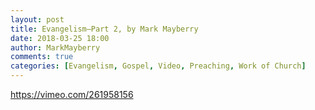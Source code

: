 ```yaml
---
layout: post
title: Evangelism—Part 2, by Mark Mayberry
date: 2018-03-25 18:00
author: MarkMayberry
comments: true
categories: [Evangelism, Gospel, Video, Preaching, Work of Church]
---
```

https://vimeo.com/261958156

